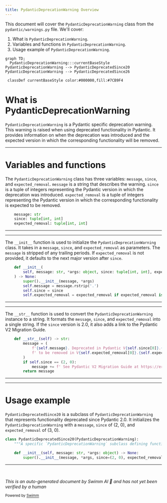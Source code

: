 ```yaml
---
title: PydanticDeprecationWarning Overview
---
```

This document will cover the `PydanticDeprecationWarning` class from the `pydantic/warnings.py` file. We'll cover:

1. What is `PydanticDeprecationWarning`.
2. Variables and functions in `PydanticDeprecationWarning`.
3. Usage example of `PydanticDeprecationWarning`.

```mermaid
graph TD;
  PydanticDeprecationWarning:::currentBaseStyle
PydanticDeprecationWarning --> PydanticDeprecatedSince20
PydanticDeprecationWarning --> PydanticDeprecatedSince26

 classDef currentBaseStyle color:#000000,fill:#7CB9F4
```

# What is PydanticDeprecationWarning

`PydanticDeprecationWarning` is a Pydantic specific deprecation warning. This warning is raised when using deprecated functionality in Pydantic. It provides information on when the deprecation was introduced and the expected version in which the corresponding functionality will be removed.

<SwmSnippet path="/pydantic/warnings.py" line="27">

---

# Variables and functions

The `PydanticDeprecationWarning` class has three variables: `message`, `since`, and `expected_removal`. `message` is a string that describes the warning. `since` is a tuple of integers representing the Pydantic version in which the deprecation was introduced. `expected_removal` is a tuple of integers representing the Pydantic version in which the corresponding functionality is expected to be removed.

```python
    message: str
    since: tuple[int, int]
    expected_removal: tuple[int, int]
```

---

</SwmSnippet>

<SwmSnippet path="/pydantic/warnings.py" line="31">

---

The `__init__` function is used to initialize the `PydanticDeprecationWarning` class. It takes in a `message`, `since`, and `expected_removal` as parameters. The `message` is stripped of any trailing periods. If `expected_removal` is not provided, it defaults to the next major version after `since`.

```python
    def __init__(
        self, message: str, *args: object, since: tuple[int, int], expected_removal: tuple[int, int] | None = None
    ) -> None:
        super().__init__(message, *args)
        self.message = message.rstrip('.')
        self.since = since
        self.expected_removal = expected_removal if expected_removal is not None else (since[0] + 1, 0)
```

---

</SwmSnippet>

<SwmSnippet path="/pydantic/warnings.py" line="39">

---

The `__str__` function is used to convert the `PydanticDeprecationWarning` instance to a string. It formats the `message`, `since`, and `expected_removal` into a single string. If the `since` version is 2.0, it also adds a link to the Pydantic V2 Migration Guide.

```python
    def __str__(self) -> str:
        message = (
            f'{self.message}. Deprecated in Pydantic V{self.since[0]}.{self.since[1]}'
            f' to be removed in V{self.expected_removal[0]}.{self.expected_removal[1]}.'
        )
        if self.since == (2, 0):
            message += f' See Pydantic V2 Migration Guide at https://errors.pydantic.dev/{version_short()}/migration/'
        return message
```

---

</SwmSnippet>

<SwmSnippet path="/pydantic/warnings.py" line="49">

---

# Usage example

`PydanticDeprecatedSince20` is a subclass of `PydanticDeprecationWarning` that represents functionality deprecated since Pydantic 2.0. It initializes the `PydanticDeprecationWarning` with a `message`, `since` of (2, 0), and `expected_removal` of (3, 0).

```python
class PydanticDeprecatedSince20(PydanticDeprecationWarning):
    """A specific `PydanticDeprecationWarning` subclass defining functionality deprecated since Pydantic 2.0."""

    def __init__(self, message: str, *args: object) -> None:
        super().__init__(message, *args, since=(2, 0), expected_removal=(3, 0))
```

---

</SwmSnippet>

&nbsp;

*This is an auto-generated document by Swimm AI 🌊 and has not yet been verified by a human*

<SwmMeta version="3.0.0" repo-id="Z2l0aHViJTNBJTNBREVNTy1weWRhbnRpYyUzQSUzQWdpbGFkbmF2b3Q=" repo-name="DEMO-pydantic" doc-type="class"><sup>Powered by [Swimm](/)</sup></SwmMeta>
